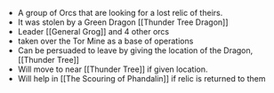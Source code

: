 - A group of Orcs that are looking for a lost relic of theirs. 
- It was stolen by a Green Dragon [[Thunder Tree Dragon]]
- Leader [[General Grog]] and 4 other orcs
- taken over the Tor Mine as a base of operations
- Can be persuaded to leave by giving the location of the Dragon, [[Thunder Tree]]
- Will move to near [[Thunder Tree]] if given location.
- Will help in [[The Scouring of Phandalin]] if relic is returned to them